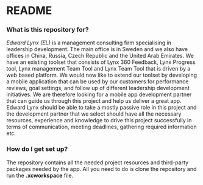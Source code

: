 # README #

### What is this repository for? ###

*Edward Lynx (EL)* is a management consulting firm specialising in leadership development. The main
office is in Sweden and we also have offices in China, Russia, Czech Republic and the United Arab
Emirates. We have an existing toolset that consists of Lynx 360 Feedback, Lynx Progress tool, Lynx
management Team Tool and Lynx Team Tool that is driven by a web based platform. We would now
like to extend our toolset by developing a mobile application that can be used by our customers for
performance reviews, goal settings, and follow up of different leadership development initiatives.
We are therefore looking for a mobile app development partner that can guide us through this
project and help us deliver a great app. Edward Lynx should be able to take a mostly passive role in
this project and the development partner that we select should have all the necessary resources,
experience and knowledge to drive this project successfully in terms of communication, meeting
deadlines, gathering required information etc.

### How do I get set up? ###

The repository contains all the needed project resources and third-party packages needed by the app. All you need to do is clone the repository and run the **.xcworkspace** file.
